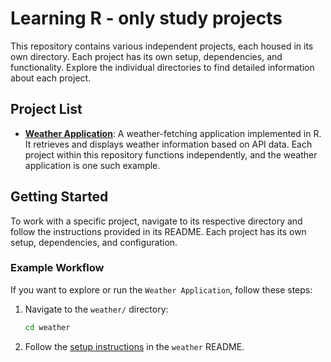 # Learning R - only study projects

This repository contains various independent projects, each housed in its own directory. Each project has its own setup, dependencies, and functionality. Explore the individual directories to find detailed information about each project.

## Project List

- [**Weather Application**](./weather): A weather-fetching application implemented in R. It retrieves and displays weather information based on API data. Each project within this repository functions independently, and the weather application is one such example.

## Getting Started

To work with a specific project, navigate to its respective directory and follow the instructions provided in its README. Each project has its own setup, dependencies, and configuration.

### Example Workflow

If you want to explore or run the `Weather Application`, follow these steps:

1. Navigate to the `weather/` directory:

   ```bash
   cd weather
   ```

2. Follow the [setup instructions](./weather/README.md) in the `weather` README.
